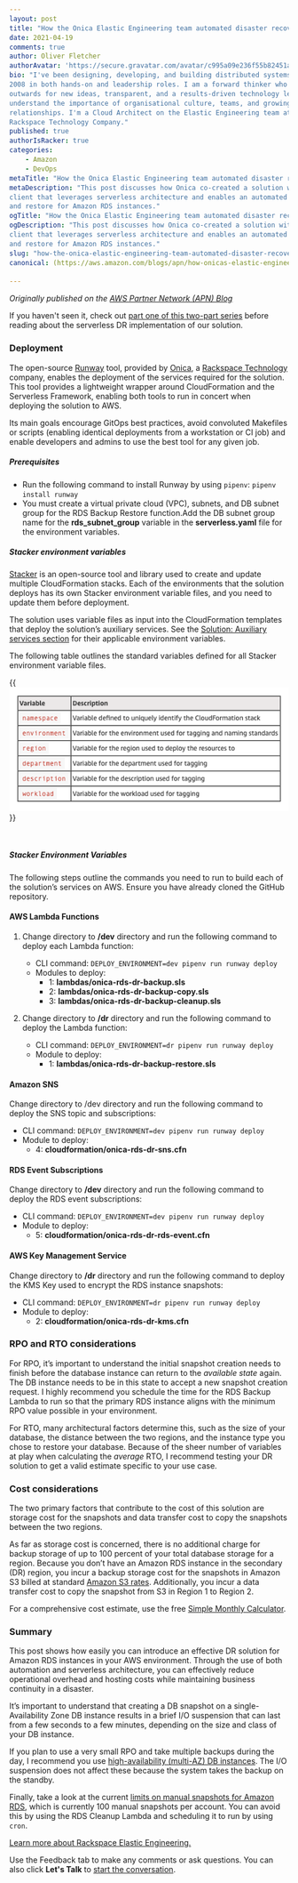 ```yaml
---
layout: post
title: "How the Onica Elastic Engineering team automated disaster recovery for Amazon RDS instances: Part Two"
date: 2021-04-19
comments: true
author: Oliver Fletcher
authorAvatar: 'https://secure.gravatar.com/avatar/c995a09e236f55b82451a9f8a6add9ad'
bio: "I've been designing, developing, and building distributed systems since
2008 in both hands-on and leadership roles. I am a forward thinker who looks
outwards for new ideas, transparent, and a results-driven technology leader. I
understand the importance of organisational culture, teams, and growing
relationships. I'm a Cloud Architect on the Elastic Engineering team at Onica, a
Rackspace Technology Company."
published: true
authorIsRacker: true
categories:
    - Amazon
    - DevOps
metaTitle: "How the Onica Elastic Engineering team automated disaster recovery for Amazon RDS instances: Part Two"
metaDescription: "This post discusses how Onica co-created a solution with a
client that leverages serverless architecture and enables an automated backup
and restore for Amazon RDS instances."
ogTitle: "How the Onica Elastic Engineering team automated disaster recovery for Amazon RDS instances: Part Two"
ogDescription: "This post discusses how Onica co-created a solution with a
client that leverages serverless architecture and enables an automated backup
and restore for Amazon RDS instances."
slug: "how-the-onica-elastic-engineering-team-automated-disaster-recovery-for-amazon-rds-instances-part-two"
canonical: (https://aws.amazon.com/blogs/apn/how-onicas-elastic-engineering-team-automated-disaster-recovery-for-amazon-rds-instances/

---
```


*Originally published on the [AWS Partner Network (APN) Blog](https://aws.amazon.com/blogs/apn/how-onicas-elastic-engineering-team-automated-disaster-recovery-for-amazon-rds-instances/)*

If you haven't seen it, check out
[part one of this two-part series](https://docs.rackspace.com/blog/how-the-onica-elastic-engineering-team-automated-disaster-recovery-for-amazon-rds-instances-part-one/)
before reading about the serverless DR implementation of our solution.

<!--more-->

### Deployment

The open-source [Runway](https://docs.onica.com/projects/runway/en/release/)
tool, provided by [Onica](https://onica.com/), a
[Rackspace Technology](https://www.rackspace.com/) company, enables the
deployment of the services required for the solution. This tool provides a
lightweight wrapper around CloudFormation and the Serverless Framework, enabling
both tools to run in concert when deploying the solution to AWS.

Its main goals encourage GitOps best practices, avoid convoluted Makefiles or
scripts (enabling identical deployments from a workstation or CI job) and enable
developers and admins to use the best tool for any given job.

##### Prerequisites

- Run the following command to install Runway by using `pipenv`:
       `pipenv install runway`
- You must create a virtual private cloud (VPC), subnets, and DB subnet group
  for the RDS Backup Restore function.Add the DB subnet group name for the **rds_subnet_group** variable in the **serverless.yaml** file for the
  environment variables.

##### Stacker environment variables

[Stacker](https://stacker.readthedocs.io/en/latest/terminology.html#blueprint)
is an open-source tool and library used to create and update multiple
CloudFormation stacks. Each of the environments that the solution deploys has
its own Stacker environment variable files, and you need to update them before
deployment.

The solution uses variable files as input into the CloudFormation templates that
deploy the solution’s auxiliary services. See the
[Solution: Auxiliary services section](https://docs.rackspace.com/blog/how-the-onica-elastic-engineering-team-automated-disaster-recovery-for-amazon-rds-instances-part-one/)
for their applicable environment variables.

The following table outlines the standard variables defined for all Stacker
environment variable files.

{{<img src="Table1.png" title="" alt="">}}

</br>

##### Stacker Environment Variables

The following steps outline the commands you need to run to build each of the
solution’s services on AWS. Ensure you have already cloned the GitHub repository.

#### AWS Lambda Functions

1. Change directory to **/dev** directory and run the following command to deploy
   each Lambda function:

    - CLI command: `DEPLOY_ENVIRONMENT=dev pipenv run runway deploy`
    - Modules to deploy:
        - 1: **lambdas/onica-rds-dr-backup.sls**
        - 2: **lambdas/onica-rds-dr-backup-copy.sls**
        - 3: **lambdas/onica-rds-dr-backup-cleanup.sls**
2. Change directory to **/dr** directory and run the following command to deploy
   the Lambda function:

    - CLI command: `DEPLOY_ENVIRONMENT=dr pipenv run runway deploy`
    - Module to deploy:
        - 1: **lambdas/onica-rds-dr-backup-restore.sls**

#### Amazon SNS

Change directory to /dev directory and run the following command to deploy the
SNS topic and subscriptions:

- CLI command: `DEPLOY_ENVIRONMENT=dev pipenv run runway deploy`
- Module to deploy:
  - 4: **cloudformation/onica-rds-dr-sns.cfn**

#### RDS Event Subscriptions

Change directory to **/dev** directory and run the following command to deploy
the RDS event subscriptions:

- CLI command: `DEPLOY_ENVIRONMENT=dev pipenv run runway deploy`
- Module to deploy:
  - 5: **cloudformation/onica-rds-dr-rds-event.cfn**

#### AWS Key Management Service

Change directory to **/dr** directory and run the following command to deploy
the KMS Key used to encrypt the RDS instance snapshots:

- CLI command: `DEPLOY_ENVIRONMENT=dr pipenv run runway deploy`
- Module to deploy:
  - 2: **cloudformation/onica-rds-dr-kms.cfn**

### RPO and RTO considerations

For RPO, it’s important to understand the initial snapshot creation needs to
finish before the database instance can return to the *available state* again.
The DB instance needs to be in this state to accept a new snapshot creation
request. I highly recommend you schedule the time for the RDS Backup Lambda to
run so that the primary RDS instance aligns with the minimum RPO value possible
in your environment.

For RTO, many architectural factors determine this, such as the size of your
database, the distance between the two regions, and the instance type you chose
to restore your database. Because of the sheer number of variables at play when
calculating the *average* RTO, I recommend testing your DR solution to get a
valid estimate specific to your use case.

### Cost considerations

The two primary factors that contribute to the cost of this solution are storage
cost for the snapshots and data transfer cost to copy the snapshots between the
two regions.

As far as storage cost is concerned, there is no additional charge for backup
storage of up to 100 percent of your total database storage for a region. Because
you don’t have an Amazon RDS instance in the secondary (DR) region, you incur a
backup storage cost for the snapshots in Amazon S3 billed at standard
[Amazon S3 rates](https://aws.amazon.com/s3/pricing/). Additionally, you incur a
data transfer cost to copy the snapshot from S3 in Region 1 to Region 2.

For a comprehensive cost estimate, use the free
[Simple Monthly Calculator](https://calculator.s3.amazonaws.com/index.html).

### Summary

This post shows how easily you can introduce an effective DR solution for Amazon
RDS instances in your AWS environment. Through the use of both automation and
serverless architecture, you can effectively reduce operational overhead and
hosting costs while maintaining business continuity in a disaster.

It’s important to understand that creating a DB snapshot on a single-Availability
Zone DB instance results in a brief I/O suspension that can last from a few
seconds to a few minutes, depending on the size and class of your DB instance.

If you plan to use a very small RPO and take multiple backups during the day, I
recommend you use [high-availability (multi-AZ) DB instances](https://docs.aws.amazon.com/AmazonRDS/latest/UserGuide/Concepts.MultiAZ.html).
The I/O suspension does not affect these because the system takes the backup on the standby.

Finally, take a look at the current [limits on manual snapshots for Amazon RDS](https://docs.aws.amazon.com/AmazonRDS/latest/UserGuide/CHAP_Limits.html),
which is currently 100 manual snapshots per account. You can avoid this by using
the RDS Cleanup Lambda and scheduling it to run by using `cron`.

<a class="cta blue" id="cta" href="https://www.rackspace.com/solutions/elastic-engineering">Learn more about Rackspace Elastic Engineering.</a>

Use the Feedback tab to make any comments or ask questions. You can also click
**Let's Talk** to [start the conversation](https://www.rackspace.com/).
